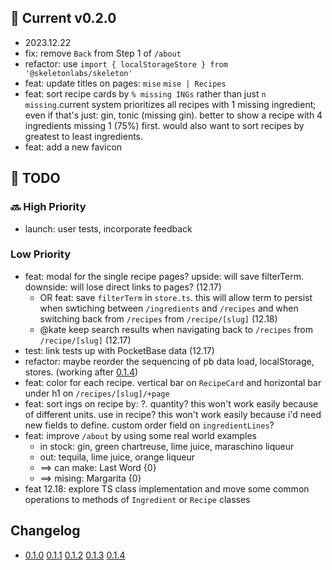 ## :rocket: Current v0.2.0

- 2023.12.22
- fix: remove `Back` from Step 1 of `/about`
- refactor: use `import { localStorageStore } from '@skeletonlabs/skeleton'`
- feat: update titles on pages: `mise` `mise | Recipes`
- feat: sort recipe cards by `% missing INGs` rather than just `n missing`.current system prioritizes all recipes with 1 missing ingredient; even if that's just: gin, tonic (missing gin). better to show a recipe with 4 ingredients missing 1 (75%) first. would also want to sort recipes by greatest to least ingredients.
- feat: add a new favicon

## :construction: TODO

### :soon: High Priority

- launch: user tests, incorporate feedback

### Low Priority

- feat: modal for the single recipe pages? upside: will save filterTerm. downside: will lose direct links to pages? (12.17)
  - OR feat: save `filterTerm` in `store.ts`. this will allow term to persist when swtiching between `/ingredients` and `/recipes` and when switching back from `/recipes` from `/recipe/[slug]` (12.18)
  - @kate keep search results when navigating back to `/recipes` from `/recipe/[slug]` (12.17)
- test: link tests up with PocketBase data (12.17)
- refactor: maybe reorder the sequencing of pb data load, localStorage, stores. (working after [0.1.4](#rocket-current-v014))
- feat: color for each recipe. vertical bar on `RecipeCard` and horizontal bar under h1 on `/recipes/[slug]/+page`
- feat: sort ings on recipe by: ?. quantity? this won't work easily because of different units. use in recipe? this won't work easily because i'd need new fields to define. custom order field on `ingredientLines`?
- feat: improve `/about` by using some real world examples
  - in stock: gin, green chartreuse, lime juice, maraschino liqueur
  - out: tequila, lime juice, orange liqueur
  - ==> can make: Last Word {0}
  - ==> mising: Margarita {0}
- feat 12.18: explore TS class implementation and move some common operations to methods of `Ingredient` or `Recipe` classes

## Changelog

- [0.1.0](CHANGELOG.md#v010) [0.1.1](CHANGELOG.md#v011) [0.1.2](CHANGELOG.md#v012) [0.1.3](CHANGELOG.md#v013) [0.1.4](CHANGELOG.md#v014)
